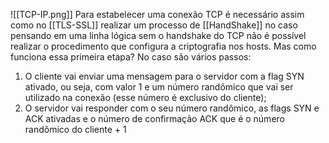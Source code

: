 ![[TCP-IP.png]]
Para estabelecer uma conexão TCP é necessário assim como no [[TLS-SSL]] realizar um processo de [[HandShake]] no caso pensando em uma linha lógica sem o handshake do TCP não é possível realizar o procedimento que configura a criptografia nos hosts. Mas como funciona essa primeira etapa? No caso são vários passos: 
1. O cliente vai enviar uma mensagem para o servidor com a flag SYN ativado, ou seja, com valor 1 e um número randômico que vai ser utilizado na conexão (esse número é exclusivo do cliente); 
2. O servidor vai responder com o seu número randômico, as flags SYN e ACK ativadas e o número de confirmação ACK que é o número randômico do cliente + 1 